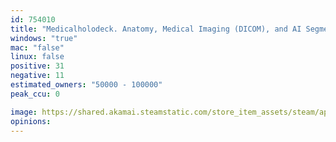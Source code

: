 ```yaml
---
id: 754010
title: "Medicalholodeck. Anatomy, Medical Imaging (DICOM), and AI Segmentation in VR and AR. For Medical Education and Professionals."
windows: "true"
mac: "false"
linux: false
positive: 31
negative: 11
estimated_owners: "50000 - 100000"
peak_ccu: 0

image: https://shared.akamai.steamstatic.com/store_item_assets/steam/apps/754010/header.jpg?t=1730112370
opinions:
---
```

